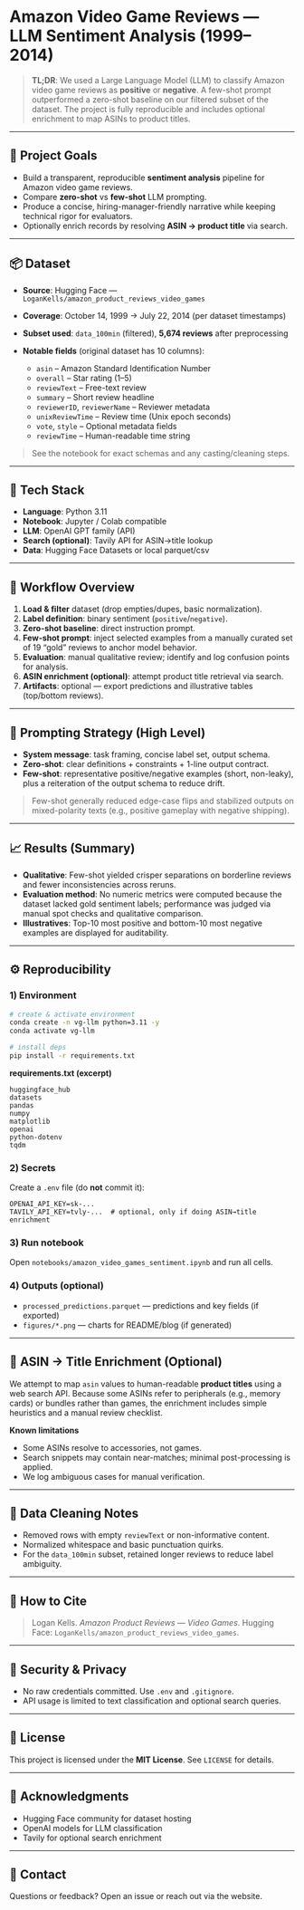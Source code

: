 # Amazon Video Game Reviews — LLM Sentiment Analysis (1999–2014)

> **TL;DR**: We used a Large Language Model (LLM) to classify Amazon video game reviews as **positive** or **negative**. A few-shot prompt outperformed a zero-shot baseline on our filtered subset of the dataset. The project is fully reproducible and includes optional enrichment to map ASINs to product titles.

---

## 🎯 Project Goals

* Build a transparent, reproducible **sentiment analysis** pipeline for Amazon video game reviews.
* Compare **zero-shot** vs **few-shot** LLM prompting.
* Produce a concise, hiring-manager-friendly narrative while keeping technical rigor for evaluators.
* Optionally enrich records by resolving **ASIN → product title** via search.

---

## 📦 Dataset

* **Source**: Hugging Face — `LoganKells/amazon_product_reviews_video_games`
* **Coverage**: October 14, 1999 → July 22, 2014 (per dataset timestamps)
* **Subset used**: `data_100min` (filtered), **5,674 reviews** after preprocessing
* **Notable fields** (original dataset has 10 columns):

  * `asin` – Amazon Standard Identification Number
  * `overall` – Star rating (1–5)
  * `reviewText` – Free-text review
  * `summary` – Short review headline
  * `reviewerID`, `reviewerName` – Reviewer metadata
  * `unixReviewTime` – Review time (Unix epoch seconds)
  * `vote`, `style` – Optional metadata fields
  * `reviewTime` – Human-readable time string

> See the notebook for exact schemas and any casting/cleaning steps.

---

## 🧰 Tech Stack

* **Language**: Python 3.11
* **Notebook**: Jupyter / Colab compatible
* **LLM**: OpenAI GPT family (API)
* **Search (optional)**: Tavily API for ASIN→title lookup
* **Data**: Hugging Face Datasets or local parquet/csv

---

## 🔄 Workflow Overview

1. **Load & filter** dataset (drop empties/dupes, basic normalization).
2. **Label definition**: binary sentiment (`positive`/`negative`).
3. **Zero-shot baseline**: direct instruction prompt.
4. **Few-shot prompt**: inject selected examples from a manually curated set of 19 “gold” reviews to anchor model behavior.
5. **Evaluation**: manual qualitative review; identify and log confusion points for analysis.
6. **ASIN enrichment (optional)**: attempt product title retrieval via search.
7. **Artifacts**: optional — export predictions and illustrative tables (top/bottom reviews).

---

## 🧪 Prompting Strategy (High Level)

* **System message**: task framing, concise label set, output schema.
* **Zero-shot**: clear definitions + constraints + 1-line output contract.
* **Few-shot**: representative positive/negative examples (short, non-leaky), plus a reiteration of the output schema to reduce drift.

> Few-shot generally reduced edge-case flips and stabilized outputs on mixed-polarity texts (e.g., positive gameplay with negative shipping).

---

## 📈 Results (Summary)

* **Qualitative**: Few-shot yielded crisper separations on borderline reviews and fewer inconsistencies across reruns.
* **Evaluation method**: No numeric metrics were computed because the dataset lacked gold sentiment labels; performance was judged via manual spot checks and qualitative comparison.
* **Illustratives**: Top-10 most positive and bottom-10 most negative examples are displayed for auditability.

---

## ⚙️ Reproducibility

### 1) Environment

```bash
# create & activate environment
conda create -n vg-llm python=3.11 -y
conda activate vg-llm

# install deps
pip install -r requirements.txt
```

**requirements.txt (excerpt)**

```
huggingface_hub
datasets
pandas
numpy
matplotlib
openai
python-dotenv
tqdm
```

### 2) Secrets

Create a `.env` file (do **not** commit it):

```
OPENAI_API_KEY=sk-...
TAVILY_API_KEY=tvly-...  # optional, only if doing ASIN→title enrichment
```

### 3) Run notebook

Open `notebooks/amazon_video_games_sentiment.ipynb` and run all cells.

### 4) Outputs (optional)

* `processed_predictions.parquet` — predictions and key fields (if exported)
* `figures/*.png` — charts for README/blog (if generated)

---

## 🔎 ASIN → Title Enrichment (Optional)

We attempt to map `asin` values to human-readable **product titles** using a web search API. Because some ASINs refer to peripherals (e.g., memory cards) or bundles rather than games, the enrichment includes simple heuristics and a manual review checklist.

**Known limitations**

* Some ASINs resolve to accessories, not games.
* Search snippets may contain near-matches; minimal post-processing is applied.
* We log ambiguous cases for manual verification.

---

## 🧹 Data Cleaning Notes

* Removed rows with empty `reviewText` or non-informative content.
* Normalized whitespace and basic punctuation quirks.
* For the `data_100min` subset, retained longer reviews to reduce label ambiguity.

---

## 📝 How to Cite

> Logan Kells. *Amazon Product Reviews — Video Games*. Hugging Face: `LoganKells/amazon_product_reviews_video_games`.

---

## 🔐 Security & Privacy

* No raw credentials committed. Use `.env` and `.gitignore`.
* API usage is limited to text classification and optional search queries.

---

## 📄 License

This project is licensed under the **MIT License**. See `LICENSE` for details.

---

## 🙌 Acknowledgments

* Hugging Face community for dataset hosting
* OpenAI models for LLM classification
* Tavily for optional search enrichment

---

## 📮 Contact

Questions or feedback? Open an issue or reach out via the website.

